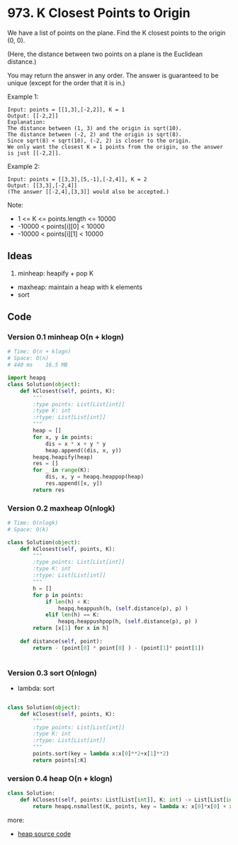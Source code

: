 # 973. K Closest Points to Origin


We have a list of points on the plane.  Find the K closest points to the origin (0, 0).

(Here, the distance between two points on a plane is the Euclidean distance.)

You may return the answer in any order.  The answer is guaranteed to be unique (except for the order that it is in.)

 

Example 1:

```
Input: points = [[1,3],[-2,2]], K = 1
Output: [[-2,2]]
Explanation: 
The distance between (1, 3) and the origin is sqrt(10).
The distance between (-2, 2) and the origin is sqrt(8).
Since sqrt(8) < sqrt(10), (-2, 2) is closer to the origin.
We only want the closest K = 1 points from the origin, so the answer is just [[-2,2]].
```

Example 2:

```
Input: points = [[3,3],[5,-1],[-2,4]], K = 2
Output: [[3,3],[-2,4]]
(The answer [[-2,4],[3,3]] would also be accepted.)
```

Note:

* 1 <= K <= points.length <= 10000
* -10000 < points[i][0] < 10000
* -10000 < points[i][1] < 10000


## Ideas 

1. minheap: heapify + pop K 
- maxheap: maintain a heap with k elements 
- sort 


## Code 

### Version 0.1 minheap   O(n + klogn)

``` python 
# Time: O(n + klogn)
# Space: O(n)
# 440 ms	16.5 MB

import heapq
class Solution(object):
    def kClosest(self, points, K):
        """
        :type points: List[List[int]]
        :type K: int
        :rtype: List[List[int]]
        """
        heap = []
        for x, y in points:
            dis = x * x + y * y
            heap.append((dis, x, y))
        heapq.heapify(heap)
        res = []
        for _ in range(K):
            dis, x, y = heapq.heappop(heap)
            res.append([x, y])
        return res 
```

### Version 0.2 maxheap  O(nlogk)

``` python 
# Time: O(nlogk)
# Space: O(k)

class Solution(object):
    def kClosest(self, points, K):
        """
        :type points: List[List[int]]
        :type K: int
        :rtype: List[List[int]]
        """
        h = []
        for p in points:
            if len(h) < K:
                heapq.heappush(h, (self.distance(p), p) )
            elif len(h) == K:
                heapq.heappushpop(h, (self.distance(p), p) )
        return [x[1] for x in h]
        
    def distance(self, point):
        return - (point[0] * point[0] ) - (point[1]* point[1]) 
        
```

### Version 0.3 sort  O(nlogn)

- lambda: sort 

``` python 

class Solution(object):
    def kClosest(self, points, K):
        """
        :type points: List[List[int]]
        :type K: int
        :rtype: List[List[int]]
        """
        points.sort(key = lambda x:x[0]**2+x[1]**2)
        return points[:K]
```

### version 0.4 heap O(n + klogn)

``` python
class Solution:
    def kClosest(self, points: List[List[int]], K: int) -> List[List[int]]:
        return heapq.nsmallest(K, points, key = lambda x: x[0]*x[0] + x[1]*x[1])
```

more: 

- [heap source code](https://hg.python.org/cpython/file/2.7/Lib/heapq.py)